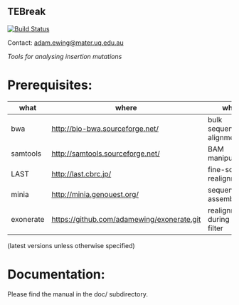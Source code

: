 ## TEBreak 

[![Build Status](https://travis-ci.org/adamewing/tebreak.svg?branch=master)](https://travis-ci.org/adamewing/tebreak)

Contact: adam.ewing@mater.uq.edu.au

*Tools for analysing insertion mutations*

# Prerequisites:

|what     | where | why |
|---------|-------|-----|
|bwa      | http://bio-bwa.sourceforge.net/  | bulk sequence alignments |
|samtools | http://samtools.sourceforge.net/ | BAM manipulation |
|LAST     | http://last.cbrc.jp/ | fine-scale realignment |
|minia    | http://minia.genouest.org/ | sequence assembly |
|exonerate| https://github.com/adamewing/exonerate.git | realignments during post-filter |


(latest versions unless otherwise specified)

# Documentation:

Please find the manual in the doc/ subdirectory.

